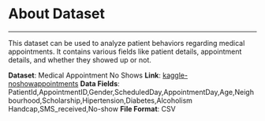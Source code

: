 # About Dataset

---
This dataset can be used to analyze patient behaviors regarding medical appointments. It contains various fields like patient details, appointment details, and whether they showed up or not.

**Dataset**: Medical Appointment No Shows
**Link**: [kaggle-noshowappointments](https://www.kaggle.com/joniarroba/noshowappointments)
**Data Fields**: PatientId,AppointmentID,Gender,ScheduledDay,AppointmentDay,Age,Neighbourhood,Scholarship,Hipertension,Diabetes,Alcoholism Handcap,SMS_received,No-show
**File Format**: CSV
